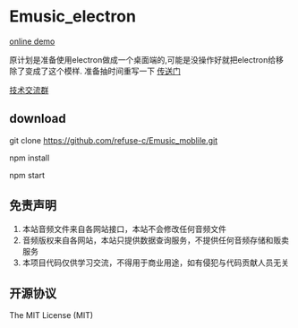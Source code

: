 # Emusic_electron

[online demo](http:164.155.70.80/mobile)

原计划是准备使用electron做成一个桌面端的,可能是没操作好就把electron给移除了变成了这个模样.
准备抽时间重写一下 [传送门](https://github.com/refuse-c/Emusic_pc.git)

[技术交流群](https://jq.qq.com/?_wv=1027&k=9nTPn8B7)


 ## download
 
 git clone https://github.com/refuse-c/Emusic_moblile.git

 npm install 
 
 npm start
 
 
 ## 免责声明

1. 本站音频文件来自各网站接口，本站不会修改任何音频文件
2. 音频版权来自各网站，本站只提供数据查询服务，不提供任何音频存储和贩卖服务
3. 本项目代码仅供学习交流，不得用于商业用途，如有侵犯与代码贡献人员无关

## 开源协议

The MIT License (MIT)
